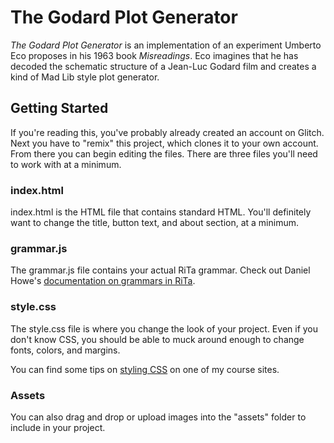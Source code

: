 # The Godard Plot Generator

_The Godard Plot Generator_ is an implementation of an experiment Umberto Eco proposes in his 1963 book _Misreadings_. Eco imagines that he has decoded the schematic structure of a Jean-Luc Godard film and creates a kind of Mad Lib style plot generator.

## Getting Started

If you're reading this, you've probably already created an account on Glitch. Next you have to "remix" this project, which clones it to your own account.
From there you can begin editing the files. There are three files you'll need to work with at a minimum.

### index.html

index.html is the HTML file that contains standard HTML. You'll definitely want to change the title, button text, and about section, at a minimum.

### grammar.js

The grammar.js file contains your actual RiTa grammar. Check out Daniel Howe's [documentation on grammars in RiTa](https://observablehq.com/@dhowe/tut-rita-grammars). 

### style.css

The style.css file is where you change the look of your project. Even if you don't know CSS, you should be able to muck around enough to change fonts, colors, and margins.

You can find some tips on [styling CSS](https://courses.digitaldavidson.net/elit20/styling-tracery/) on one of my course sites.

### Assets

You can also drag and drop or upload images into the "assets" folder to include in your project.

